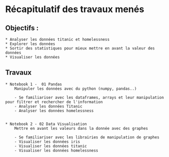 
# Récapitulatif des travaux menés

 

## Objectifs :

	* Analyser les données titanic et homelessness
	* Explorer les données
	* Sortir des statistiques pour mieux mettre en avant la valeur des données
	* Visualiser les données
	
	
## Travaux

	* Notebook 1 -  01 Pandas
		Manipuler les données avec du python (numpy, pandas..)
		
		- Se familiariser avec les dataframes, arrays et leur manipulation pour filtrer et rechercher de l'information
		- Analyser les données Titanic
		- Analyser les données homelessness
		
	
	* Notebook 2 - 02 Data Visualisation
		Mettre en avant les valeurs dans la donnée avec des graphes
		
		- Se familiariser avec les librairies de manipulation de graphes
		- Visualiser les données iris
		- Visualiser les données titanic
		- Visualiser les données homelessness